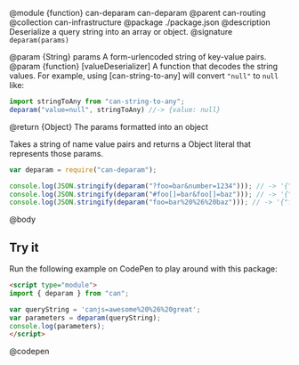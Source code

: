 @module {function} can-deparam can-deparam
@parent can-routing
@collection can-infrastructure
@package ./package.json
@description Deserialize a query string into an array or object.
@signature `deparam(params)`
 
@param {String} params A form-urlencoded string of key-value pairs.
@param {function} [valueDeserializer] A function that decodes the string values. For example, using
[can-string-to-any] will convert `"null"` to `null` like:

```js
import stringToAny from "can-string-to-any";
deparam("value=null", stringToAny) //-> {value: null}
```
@return {Object} The params formatted into an object

Takes a string of name value pairs and returns a Object literal that represents those params.

```js
var deparam = require("can-deparam");

console.log(JSON.stringify(deparam("?foo=bar&number=1234"))); // -> '{"foo" : "bar", "number": 1234}'
console.log(JSON.stringify(deparam("#foo[]=bar&foo[]=baz"))); // -> '{"foo" : ["bar", "baz"]}'
console.log(JSON.stringify(deparam("foo=bar%20%26%20baz"))); // -> '{"foo" : "bar & baz"}'
```
@body

## Try it

Run the following example on CodePen to play around with this package:

```html
<script type="module">
import { deparam } from "can";

var queryString = 'canjs=awesome%20%26%20great';
var parameters = deparam(queryString);
console.log(parameters);
</script>
```
@codepen
